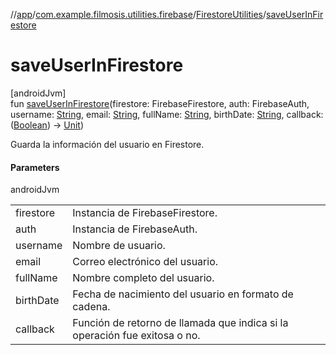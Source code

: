 //[app](../../../index.md)/[com.example.filmosis.utilities.firebase](../index.md)/[FirestoreUtilities](index.md)/[saveUserInFirestore](save-user-in-firestore.md)

# saveUserInFirestore

[androidJvm]\
fun [saveUserInFirestore](save-user-in-firestore.md)(firestore: FirebaseFirestore, auth: FirebaseAuth, username: [String](https://kotlinlang.org/api/latest/jvm/stdlib/kotlin/-string/index.html), email: [String](https://kotlinlang.org/api/latest/jvm/stdlib/kotlin/-string/index.html), fullName: [String](https://kotlinlang.org/api/latest/jvm/stdlib/kotlin/-string/index.html), birthDate: [String](https://kotlinlang.org/api/latest/jvm/stdlib/kotlin/-string/index.html), callback: ([Boolean](https://kotlinlang.org/api/latest/jvm/stdlib/kotlin/-boolean/index.html)) -&gt; [Unit](https://kotlinlang.org/api/latest/jvm/stdlib/kotlin/-unit/index.html))

Guarda la información del usuario en Firestore.

#### Parameters

androidJvm

| | |
|---|---|
| firestore | Instancia de FirebaseFirestore. |
| auth | Instancia de FirebaseAuth. |
| username | Nombre de usuario. |
| email | Correo electrónico del usuario. |
| fullName | Nombre completo del usuario. |
| birthDate | Fecha de nacimiento del usuario en formato de cadena. |
| callback | Función de retorno de llamada que indica si la operación fue exitosa o no. |
